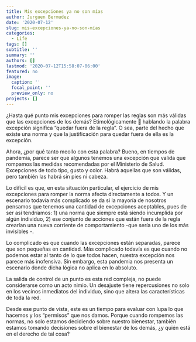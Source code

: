 ```yaml
---
title: Mis excepciones ya no son mías
author: Jurguen Bermudez
date: '2020-07-12'
slug: mis-excepciones-ya-no-son-mías
categories:
  - Life
tags: []
subtitle: ''
summary: ''
authors: []
lastmod: '2020-07-12T15:58:07-06:00'
featured: no
image:
  caption: ''
  focal_point: ''
  preview_only: no
projects: []
---
```


¿Hasta qué punto mis excepciones para romper las reglas son más válidas que las excepciones de los demás? 
Etimológicamente 👀 hablando la palabra excepción significa “quedar fuera de la regla”. O sea, parte del hecho que existe una norma y que la justificación para quedar fuera de ella es la excepción. 

Ahora, ¿por qué tanto meollo con esta palabra? Bueno, en tiempos de pandemia, parece ser que algunos tenemos una excepción que valida que rompamos las medidas recomendadas por el Ministerio de Salud. Excepciones de todo tipo, gusto y color. Habrá aquellas que son válidas, pero también las habrá sin pies ni cabeza. 

Lo difícil es que, en esta situación particular, el ejercicio de mis excepciones para romper la norma afecta directamente a todos. Y un escenario todavía más complicado se da si la mayoría de nosotros pensamos que tenemos una cantidad de excepciones aceptables, pues de ser así tendríamos: 1) una norma que siempre está siendo incumplida por algún individuo, 2) ese conjunto de acciones que están fuera de la regla crearían una nueva corriente de comportamiento -que sería uno de los más invisibles -. 

Lo complicado es que cuando las excepciones están separadas, parece que son pequeñas en cantidad. Más complicado todavía es que cuando no podemos estar al tanto de lo que todos hacen, nuestra excepción nos parece más inofensiva. Sin embargo, esta pandemia nos presenta un escenario donde dicha lógica no aplica en lo absoluto. 

La salida de control de un punto es esta red compleja, no puede considerarse como un acto nimio. Un desajuste tiene repercusiones no solo en los vecinos inmediatos del individuo, sino que altera las características de toda la red. 

Desde ese punto de vista, este es un tiempo para evaluar con lupa lo que hacemos y los “permisos” que nos damos. Porque cuando rompemos las normas, no solo estamos decidiendo sobre nuestro bienestar, también estamos tomando decisiones sobre el bienestar de los demás, ¿y quién está en el derecho de tal cosa? 

